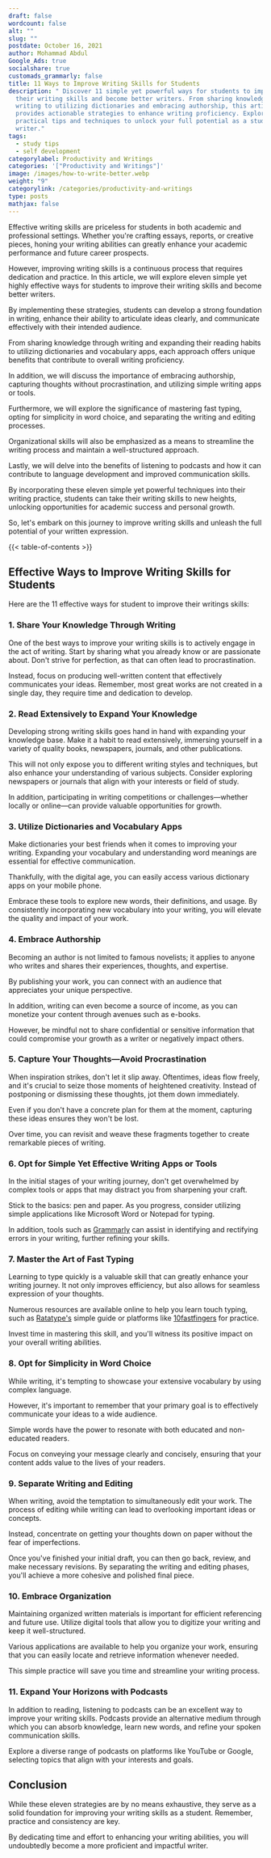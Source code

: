 ```yaml
---
draft: false
wordcount: false
alt: ""
slug: ""
postdate: October 16, 2021
author: Mohammad Abdul
Google_Ads: true
socialshare: true
customads_grammarly: false
title: 11 Ways to Improve Writing Skills for Students
description: " Discover 11 simple yet powerful ways for students to improve
  their writing skills and become better writers. From sharing knowledge through
  writing to utilizing dictionaries and embracing authorship, this article
  provides actionable strategies to enhance writing proficiency. Explore
  practical tips and techniques to unlock your full potential as a student
  writer."
tags:
  - study tips
  - self development
categorylabel: Productivity and Writings
categories: '["Productivity and Writings"]'
image: /images/how-to-write-better.webp
weight: "9"
categorylink: /categories/productivity-and-writings
type: posts
mathjax: false
---
```

Effective writing skills are priceless for students in both academic and professional settings. Whether you're crafting essays, reports, or creative pieces, honing your writing abilities can greatly enhance your academic performance and future career prospects. 

However, improving writing skills is a continuous process that requires dedication and practice. In this article, we will explore eleven simple yet highly effective ways for students to improve their writing skills and become better writers.

By implementing these strategies, students can develop a strong foundation in writing, enhance their ability to articulate ideas clearly, and communicate effectively with their intended audience. 

From sharing knowledge through writing and expanding their reading habits to utilizing dictionaries and vocabulary apps, each approach offers unique benefits that contribute to overall writing proficiency. 

In addition, we will discuss the importance of embracing authorship, capturing thoughts without procrastination, and utilizing simple writing apps or tools.

Furthermore, we will explore the significance of mastering fast typing, opting for simplicity in word choice, and separating the writing and editing processes. 

Organizational skills will also be emphasized as a means to streamline the writing process and maintain a well-structured approach. 

Lastly, we will delve into the benefits of listening to podcasts and how it can contribute to language development and improved communication skills.

By incorporating these eleven simple yet powerful techniques into their writing practice, students can take their writing skills to new heights, unlocking opportunities for academic success and personal growth. 

So, let's embark on this journey to improve writing skills and unleash the full potential of your written expression.

{{< table-of-contents >}}

## **Effective Ways to Improve Writing Skills for Students**

Here are the 11 effective ways for student to improve their writings skills:

### **1. Share Your Knowledge Through Writing**

One of the best ways to improve your writing skills is to actively engage in the act of writing. Start by sharing what you already know or are passionate about. Don't strive for perfection, as that can often lead to procrastination. 

Instead, focus on producing well-written content that effectively communicates your ideas. Remember, most great works are not created in a single day, they require time and dedication to develop.

### **2. Read Extensively to Expand Your Knowledge**

Developing strong writing skills goes hand in hand with expanding your knowledge base. Make it a habit to read extensively, immersing yourself in a variety of quality books, newspapers, journals, and other publications. 

This will not only expose you to different writing styles and techniques, but also enhance your understanding of various subjects. Consider exploring newspapers or journals that align with your interests or field of study. 

In addition, participating in writing competitions or challenges—whether locally or online—can provide valuable opportunities for growth.

### **3. Utilize Dictionaries and Vocabulary Apps**

Make dictionaries your best friends when it comes to improving your writing. Expanding your vocabulary and understanding word meanings are essential for effective communication. 

Thankfully, with the digital age, you can easily access various dictionary apps on your mobile phone. 

Embrace these tools to explore new words, their definitions, and usage. By consistently incorporating new vocabulary into your writing, you will elevate the quality and impact of your work.

### **4. Embrace Authorship**

Becoming an author is not limited to famous novelists; it applies to anyone who writes and shares their experiences, thoughts, and expertise. 

By publishing your work, you can connect with an audience that appreciates your unique perspective. 

In addition, writing can even become a source of income, as you can monetize your content through avenues such as e-books. 

However, be mindful not to share confidential or sensitive information that could compromise your growth as a writer or negatively impact others.

### **5. Capture Your Thoughts—Avoid Procrastination**

When inspiration strikes, don't let it slip away. Oftentimes, ideas flow freely, and it's crucial to seize those moments of heightened creativity. Instead of postponing or dismissing these thoughts, jot them down immediately. 

Even if you don't have a concrete plan for them at the moment, capturing these ideas ensures they won't be lost. 

Over time, you can revisit and weave these fragments together to create remarkable pieces of writing.

### **6. Opt for Simple Yet Effective Writing Apps or Tools**

In the initial stages of your writing journey, don't get overwhelmed by complex tools or apps that may distract you from sharpening your craft. 

Stick to the basics: pen and paper. As you progress, consider utilizing simple applications like Microsoft Word or Notepad for typing. 

In addition, tools such as [Grammarly](https://www.grammarly.com) can assist in identifying and rectifying errors in your writing, further refining your skills.

### **7. Master the Art of Fast Typing**

Learning to type quickly is a valuable skill that can greatly enhance your writing journey. It not only improves efficiency, but also allows for seamless expression of your thoughts.

Numerous resources are available online to help you learn touch typing, such as [Ratatype's](https://ratatype.com/learn) simple guide or platforms like [10fastfingers](https://10fastfingers.com) for practice. 

Invest time in mastering this skill, and you'll witness its positive impact on your overall writing abilities.

### **8. Opt for Simplicity in Word Choice**

While writing, it's tempting to showcase your extensive vocabulary by using complex language. 

However, it's important to remember that your primary goal is to effectively communicate your ideas to a wide audience. 

Simple words have the power to resonate with both educated and non-educated readers. 

Focus on conveying your message clearly and concisely, ensuring that your content adds value to the lives of your readers.

### **9. Separate Writing and Editing**

When writing, avoid the temptation to simultaneously edit your work. The process of editing while writing can lead to overlooking important ideas or concepts. 

Instead, concentrate on getting your thoughts down on paper without the fear of imperfections. 

Once you've finished your initial draft, you can then go back, review, and make necessary revisions. By separating the writing and editing phases, you'll achieve a more cohesive and polished final piece.

### **10. Embrace Organization**

Maintaining organized written materials is important for efficient referencing and future use. Utilize digital tools that allow you to digitize your writing and keep it well-structured. 

Various applications are available to help you organize your work, ensuring that you can easily locate and retrieve information whenever needed. 

This simple practice will save you time and streamline your writing process.

### **11. Expand Your Horizons with Podcasts**

In addition to reading, listening to podcasts can be an excellent way to improve your writing skills. Podcasts provide an alternative medium through which you can absorb knowledge, learn new words, and refine your spoken communication skills. 

Explore a diverse range of podcasts on platforms like YouTube or Google, selecting topics that align with your interests and goals.

## **Conclusion**

While these eleven strategies are by no means exhaustive, they serve as a solid foundation for improving your writing skills as a student. Remember, practice and consistency are key. 

By dedicating time and effort to enhancing your writing abilities, you will undoubtedly become a more proficient and impactful writer.